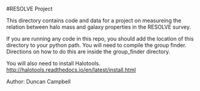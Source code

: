#RESOLVE Project

This directory contains code and data for a project on measureing the relation between halo mass and galaxy properties in the RESOLVE survey.

If you are running any code in this repo, you should add the location of this directory to your python path.  You will need to compile the group finder.  Directions on how to do this are inside the group_finder directory.

You will also need to install Halotools.
http://halotools.readthedocs.io/en/latest/install.html

Author: Duncan Campbell

 